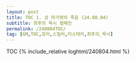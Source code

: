 ```yaml
---
layout: post
title: TOC 1. 성 마가렛의 죽음 (24.08.04)
subtitle: 최후의 묵시 캠페인
permalink: /240804TOC/
tag: [GM,TOC,호러,스릴러,미스테리,최후의_묵시]
---
```

TOC
{% include_relative loghtml/240804.html %}
